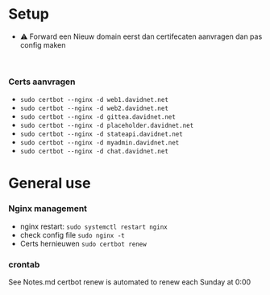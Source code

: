 # Setup

 - ⚠ Forward een Nieuw domain eerst dan certifecaten aanvragen dan pas config maken 

&nbsp;


### Certs aanvragen
 - ``` sudo certbot --nginx -d web1.davidnet.net ```
 - ``` sudo certbot --nginx -d web2.davidnet.net ```
 - ``` sudo certbot --nginx -d gittea.davidnet.net ```
 - ``` sudo certbot --nginx -d placeholder.davidnet.net ```
 - ``` sudo certbot --nginx -d stateapi.davidnet.net ```
 - ``` sudo certbot --nginx -d myadmin.davidnet.net ```
 - ``` sudo certbot --nginx -d chat.davidnet.net ```

# General use

### Nginx management

 - nginx restart:
``` sudo systemctl restart nginx ```
&nbsp;
 - check config file
``` sudo nginx -t ```
&nbsp;
 - Certs hernieuwen
``` sudo certbot renew ```


### crontab
See Notes.md certbot renew is automated to renew each Sunday at 0:00
